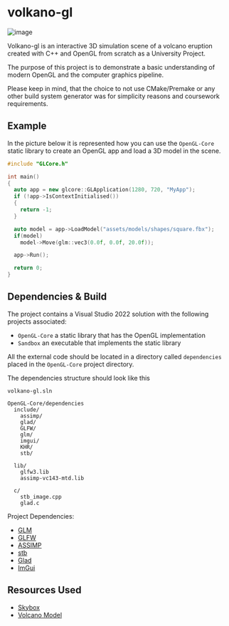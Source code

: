 # volkano-gl

![image](https://github.com/johnl28/volkano-gl/assets/54412955/42a7de8d-8190-40e3-85f5-084c059a2307)



Volkano-gl is an interactive 3D simulation scene of a volcano eruption created with C++ and OpenGL from scratch as a University Project.

The purpose of this project is to demonstrate a basic understanding of modern OpenGL and the computer graphics pipeline.

Please keep in mind, that the choice to not use CMake/Premake or any other build system generator was for simplicity reasons and coursework requirements. 


## Example
In the picture below it is represented how you can use the ``OpenGL-Core`` static library to create an OpenGL app and load a 3D model in the scene.

```cpp
#include "GLCore.h"

int main()
{
  auto app = new glcore::GLApplication(1280, 720, "MyApp");
  if (!app->IsContextInitialised())
  {
    return -1;
  }

  auto model = app->LoadModel("assets/models/shapes/square.fbx");
  if(model)
    model->Move(glm::vec3(0.0f, 0.0f, 20.0f));

  app->Run();

  return 0;
}
```

## Dependencies & Build

The project contains a Visual Studio 2022 solution with the following projects associated:
- ``OpenGL-Core`` a static library that has the OpenGL implementation
- ``Sandbox`` an executable that implements the static library

All the external code should be located in a directory called ``dependencies`` placed in the ``OpenGL-Core`` project directory.


The dependencies structure should look like this
```
volkano-gl.sln

OpenGL-Core/dependencies
  include/
    assimp/
    glad/
    GLFW/
    glm/
    imgui/
    KHR/
    stb/

  lib/
    glfw3.lib
    assimp-vc143-mtd.lib

  c/
    stb_image.cpp
    glad.c

```

Project Dependencies:
- [GLM](https://github.com/g-truc/glm)
- [GLFW](https://www.glfw.org/)
- [ASSIMP](https://github.com/assimp/assimp)
- [stb](https://github.com/nothings/stb)
- [Glad](https://glad.dav1d.de/)
- [ImGui](https://github.com/ocornut/imgui)

## Resources Used
- [Skybox](https://opengameart.org/content/skiingpenguins-skybox-pack)
- [Volcano Model](https://skfb.ly/oyQOx)
